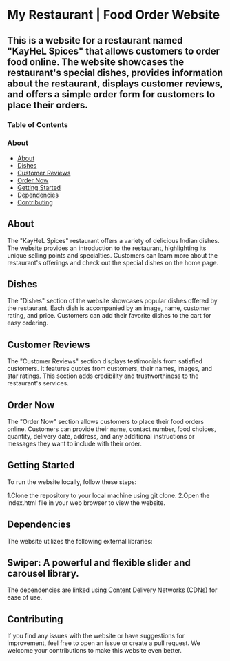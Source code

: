 # My Restaurant | Food Order Website
## This is a website for a restaurant named "KayHeL Spices" that allows customers to order food online. The website showcases the restaurant's special dishes, provides information about the restaurant, displays customer reviews, and offers a simple order form for customers to place their orders.

### Table of Contents

### About
- [About](#about)
- [Dishes](#dishes)
- [Customer Reviews](#customer-reviews)
- [Order Now](#order-now)
- [Getting Started](#getting-started)
- [Dependencies](#dependencies)
- [Contributing](#contributing)

## About
The "KayHeL Spices" restaurant offers a variety of delicious Indian dishes. The website provides an introduction to the restaurant, highlighting its unique selling points and specialties. Customers can learn more about the restaurant's offerings and check out the special dishes on the home page.

## Dishes
The "Dishes" section of the website showcases popular dishes offered by the restaurant. Each dish is accompanied by an image, name, customer rating, and price. Customers can add their favorite dishes to the cart for easy ordering.

## Customer Reviews
The "Customer Reviews" section displays testimonials from satisfied customers. It features quotes from customers, their names, images, and star ratings. This section adds credibility and trustworthiness to the restaurant's services.

## Order Now
The "Order Now" section allows customers to place their food orders online. Customers can provide their name, contact number, food choices, quantity, delivery date, address, and any additional instructions or messages they want to include with their order.

## Getting Started

To run the website locally, follow these steps:

1.Clone the repository to your local machine using git clone.
2.Open the index.html file in your web browser to view the website.

## Dependencies
The website utilizes the following external libraries:

## Swiper: A powerful and flexible slider and carousel library.
The dependencies are linked using Content Delivery Networks (CDNs) for ease of use.

## Contributing
If you find any issues with the website or have suggestions for improvement, feel free to open an issue or create a pull request. We welcome your contributions to make this website even better.
